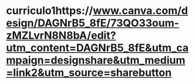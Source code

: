 # curriculo1https://www.canva.com/design/DAGNrB5_8fE/73QO33oum-zMZLvrN8N8bA/edit?utm_content=DAGNrB5_8fE&utm_campaign=designshare&utm_medium=link2&utm_source=sharebutton
